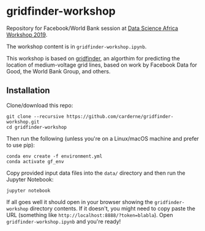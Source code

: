 # gridfinder-workshop
Repository for Facebook/World Bank session at [Data Science Africa Workshop 2019](http://www.datascienceafrica.org/).

The workshop content is in `gridfinder-workshop.ipynb`.

This workshop is based on [gridfinder](https://github.com/carderne/gridfinder), an algorthim for predicting the location of medium-voltage grid lines, based on work by Facebook Data for Good, the World Bank Group, and others.

## Installation
Clone/download this repo:

    git clone --recursive https://github.com/carderne/gridfinder-workshop.git
    cd gridfinder-workshop

Then run the following (unless you're on a Linux/macOS machine and prefer to use pip):

    conda env create -f environment.yml
    conda activate gf_env

Copy provided input data files into the `data/` directory and then run the Jupyter Notebook:

    jupyter notebook

If all goes well it should open in your browser showing the `gridfinder-workshop` directory contents. If it doesn't, you might need to copy paste the URL (something like `http://localhost:8888/?token=blabla`). Open `gridfinder-workshop.ipynb` and you're ready!
